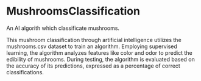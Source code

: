 # MushroomsClassification
An AI algorith which classificate mushrooms.

This mushroom classification through artificial intelligence utilizes the mushrooms.csv dataset to train an algorithm. Employing supervised learning, the algorithm analyzes features like color and odor to predict the edibility of mushrooms. During testing, the algorithm is evaluated based on the accuracy of its predictions, expressed as a percentage of correct classifications.


